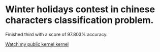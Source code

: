 # Winter holidays contest in chinese сharacters classification problem.

Finished third with a score of 97.803% accuracy.

[Watch my public kernel kernel](https://www.kaggle.com/birshert1/final-commit)

